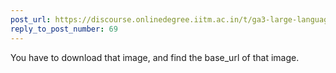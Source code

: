 ```yaml
---
post_url: https://discourse.onlinedegree.iitm.ac.in/t/ga3-large-language-models-discussion-thread-tds-jan-2025/163247/71
reply_to_post_number: 69
---
```

You have to download that image, and find the base\_url of that image.